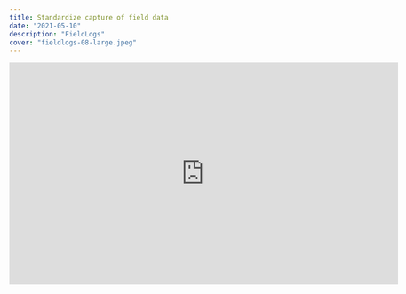 ```yaml
---
title: Standardize capture of field data
date: "2021-05-10"
description: "FieldLogs"
cover: "fieldlogs-08-large.jpeg"
---
```


<iframe src='https://slides.com/seldo/jamstack-survey-2020/embed?style=light&byline=hidden&share=hidden' title='test' width="700" height="400" scrolling="no" frameBorder="0" webkitallowfullscreen mozallowfullscreen allowFullScreen></iframe>